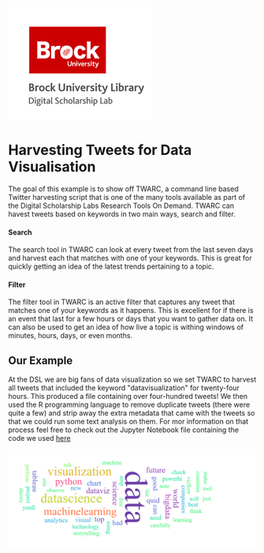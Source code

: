 ![DSL Logo][dsllogo]


# Harvesting Tweets for Data Visualisation

The goal of this example is to show off TWARC, a command line based Twitter harvesting script that is one of the many tools available as part of the Digital Scholarship Labs Research Tools On Demand.  TWARC can havest tweets based on keywords in two main ways, search and filter.

#### Search

The search tool in TWARC can look at every tweet from the last seven days and harvest each that matches with one of your keywords.  This is great for quickly getting an idea of the latest trends pertaining to a topic.

#### Filter

The filter tool in TWARC is an active filter that captures any tweet that matches one of your keywords as it happens.  This is excellent for if there is an event that last for a few hours or days that you want to gather data on.  It can also be used to get an idea of how live a topic is withing windows of minutes, hours, days, or even months.

## Our Example

At the DSL we are big fans of data visualization so we set TWARC to harvest all tweets that included the keyword "datavisualization" for twenty-four hours.  This produced a file containing over four-hundred tweets!  We then used the R programming language to remove duplicate tweets (there were quite a few) and strip away the extra metadata that came with the tweets so that we could run some text analysis on them.  For mor information on that process feel free to check out the Jupyter Notebook file containing the code we used [here](https://github.com/BrockDSL/TWARC_Case_Study/blob/master/Example_Files/TWARC%20Json%20File%20Parsing%20in%20R.ipynb)
 


![Data Viz Word Cloud][wordcloud]



<!--- Please use reference style images so that it is easier to update pictures later --->

[dsllogo]: dsl_logo.png
[wordcloud]: dataviz_wordcloud.png
